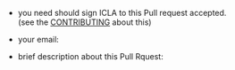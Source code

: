 * you need should sign ICLA to this Pull request accepted.  
  (see the [CONTRIBUTING](../CONTRIBUTING.md) about this)

* your email: 
* brief description about this Pull Rquest:

